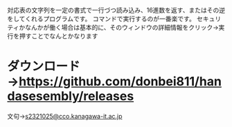 対応表の文字列を一定の書式で一行づつ読み込み、16進数を返す、またはその逆をしてくれるプログラムです。
コマンドで実行するのが一番楽です。
セキュリティかなんかが働く場合は基本的に、そのウィンドウの詳細情報をクリック→実行を押すことでなんとかなります
# ダウンロード→https://github.com/donbei811/handasesembly/releases
文句→s2321025@cco.kanagawa-it.ac.jp

